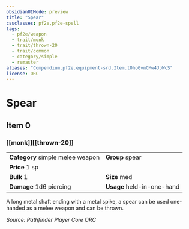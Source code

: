 ```yaml
---
obsidianUIMode: preview
title: "Spear"
cssclasses: pf2e,pf2e-spell
tags:
  - pf2e/weapon
  - trait/monk
  - trait/thrown-20
  - trait/common
  - category/simple
  - remaster
aliases: "Compendium.pf2e.equipment-srd.Item.tOhoGvmCMw4JpWcS"
license: ORC
---
```

# Spear
## Item 0
### [[monk]][[thrown-20]]

|  |  |
| -- | -- |
| **Category** simple melee weapon | **Group** spear |
| **Price** 1 sp |  |
| **Bulk** 1 | **Size** med |
| **Damage** 1d6 piercing  | **Usage** held-in-one-hand |



A long metal shaft ending with a metal spike, a spear can be used one-handed as a melee weapon and can be thrown.

*Source: Pathfinder Player Core*
*ORC*